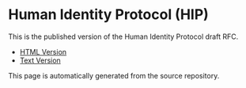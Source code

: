 # Human Identity Protocol (HIP)

This is the published version of the Human Identity Protocol draft RFC.

- [HTML Version](index.html)
- [Text Version](draft-hip-human-identity-protocol-00.txt)

This page is automatically generated from the source repository.